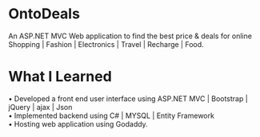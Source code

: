 # OntoDeals


An ASP.NET MVC Web application to find the best price & deals for online Shopping | Fashion | Electronics | Travel | Recharge   | Food. 

# What I Learned

 • Developed a front end user interface using ASP.NET MVC | Bootstrap | jQuery | ajax | Json  
 • Implemented backend using C# | MYSQL | Entity Framework  
 • Hosting web application using Godaddy.    
  	

 
